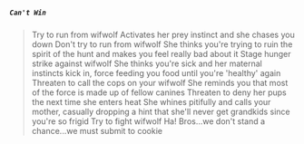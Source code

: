 ##### `Can't Win`
>Try to run from wifwolf
>Activates her prey instinct and she chases you down
>Don't try to run from wifwolf
>She thinks you're trying to ruin the spirit of the hunt and makes you feel really bad about it
>Stage hunger strike against wifwolf
>She thinks you're sick and her maternal instincts kick in, force feeding you food until you're 'healthy' again
>Threaten to call the cops on your wifwolf
>She reminds you that most of the force is made up of fellow canines
>Threaten to deny her pups the next time she enters heat
>She whines pitifully and calls your mother, casually dropping a hint that she'll never get grandkids since you're so frigid
>Try to fight wifwolf
>Ha!
Bros...we don't stand a chance...we must submit to cookie